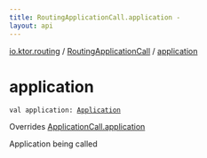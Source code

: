 ```yaml
---
title: RoutingApplicationCall.application - 
layout: api
---
```


<div class='api-docs-breadcrumbs'><a href="../index.html">io.ktor.routing</a> / <a href="index.html">RoutingApplicationCall</a> / <a href="./application.html">application</a></div>

# application

<div class="signature"><code><span class="keyword">val </span><span class="identifier">application</span><span class="symbol">: </span><a href="../../io.ktor.application/-application/index.html"><span class="identifier">Application</span></a></code></div>

Overrides <a href="../../io.ktor.application/-application-call/application.html">ApplicationCall.application</a>

Application being called

